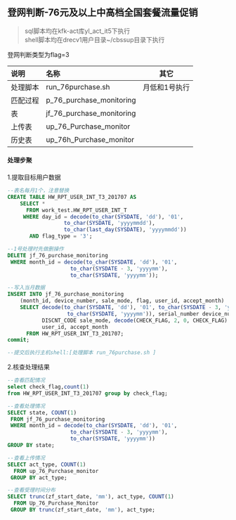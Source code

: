 ## 登网判断-76元及以上中高档全国套餐流量促销

> sql脚本均在kfk-act库yl\_act\_it5下执行  
> shell脚本均在drecv1用户目录~/cbssup目录下执行

登网判断类型为flag=3

| 说明 | 名称 | 其它 |
| :--- | :--- | :---: |
| 处理脚本 | run\_76purchase.sh | 月低和1号执行 |
| 匹配过程 | p\_76\_purchase\_monitoring |  |
| 表 | jf\_76\_purchase\_monitoring |  |
| 上传表 | up\_76\_Purchase\_monitor |  |
| 历史表 | up\_76h\_Purchase\_monitor |  |

#### 处理步聚

1.提取目标用户数据

```sql
--表名每月1个，注意替换
CREATE TABLE HW_RPT_USER_INT_T3_201707 AS
    SELECT *
      FROM work_test.HW_RPT_USER_INT_T
     WHERE day_id = decode(to_char(SYSDATE, 'dd'), '01', 
                  to_char(SYSDATE, 'yyyymmdd'),
                  to_char(last_day(SYSDATE), 'yyyymmdd'))
       AND flag_type = '3';

--1号处理时先做删操作
DELETE jf_76_purchase_monitoring
 WHERE month_id = decode(to_char(SYSDATE, 'dd'), '01', 
                    to_char(SYSDATE - 3, 'yyyymm'),
                    to_char(SYSDATE, 'yyyymm'));

--写入当月数据
INSERT INTO jf_76_purchase_monitoring
    (month_id, device_number, sale_mode, flag, user_id, accept_month)
    SELECT decode(to_char(SYSDATE, 'dd'), '01', to_char(SYSDATE - 3, 'yyyymm'),
                   to_char(SYSDATE, 'yyyymm')), serial_number device_number,
           DISCNT_CODE sale_mode, decode(CHECK_FLAG, 2, 0, CHECK_FLAG) flag, 
           user_id, accept_month
      FROM HW_RPT_USER_INT_T3_201707;
commit;

--提交后执行主机shell:[处理脚本 run_76purchase.sh ]
```

2.核查处理结果

```sql
--杳看匹配情况
select check_flag,count(1) 
from HW_RPT_USER_INT_T3_201707 group by check_flag;

--查看处理情况
SELECT state, COUNT(1)
 FROM jf_76_purchase_monitoring
 WHERE month_id = decode(to_char(SYSDATE, 'dd'), '01', 
                    to_char(SYSDATE - 3, 'yyyymm'),
                    to_char(SYSDATE, 'yyyymm'))
GROUP BY state;

--查看上传情况
SELECT act_type, COUNT(1)
  FROM up_76_Purchase_monitor
 GROUP BY act_type;

--查看受理时间分布
SELECT trunc(zf_start_date, 'mm'), act_type, COUNT(1)
  FROM Up_76_Purchase_Monitor
 GROUP BY trunc(zf_start_date, 'mm'), act_type;
```



